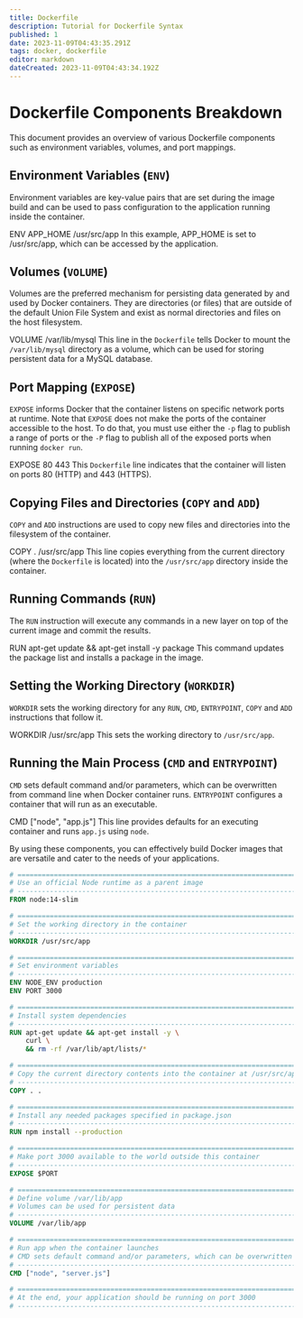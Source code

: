 ```yaml
---
title: Dockerfile
description: Tutorial for Dockerfile Syntax
published: 1
date: 2023-11-09T04:43:35.291Z
tags: docker, dockerfile
editor: markdown
dateCreated: 2023-11-09T04:43:34.192Z
---
```


# Dockerfile Components Breakdown

This document provides an overview of various Dockerfile components such as environment variables, volumes, and port mappings.

## Environment Variables (`ENV`)
Environment variables are key-value pairs that are set during the image build and can be used to pass configuration to the application running inside the container.

ENV APP_HOME /usr/src/app
In this example, APP_HOME is set to /usr/src/app, which can be accessed by the application.

## Volumes (`VOLUME`)
Volumes are the preferred mechanism for persisting data generated by and used by Docker containers. They are directories (or files) that are outside of the default Union File System and exist as normal directories and files on the host filesystem.

VOLUME /var/lib/mysql
This line in the `Dockerfile` tells Docker to mount the `/var/lib/mysql` directory as a volume, which can be used for storing persistent data for a MySQL database.

## Port Mapping (`EXPOSE`)
`EXPOSE` informs Docker that the container listens on specific network ports at runtime. Note that `EXPOSE` does not make the ports of the container accessible to the host. To do that, you must use either the `-p` flag to publish a range of ports or the `-P` flag to publish all of the exposed ports when running `docker run`.

EXPOSE 80 443
This `Dockerfile` line indicates that the container will listen on ports 80 (HTTP) and 443 (HTTPS).

## Copying Files and Directories (`COPY` and `ADD`)
`COPY` and `ADD` instructions are used to copy new files and directories into the filesystem of the container.

COPY . /usr/src/app
This line copies everything from the current directory (where the `Dockerfile` is located) into the `/usr/src/app` directory inside the container.

## Running Commands (`RUN`)
The `RUN` instruction will execute any commands in a new layer on top of the current image and commit the results.

RUN apt-get update && apt-get install -y package
This command updates the package list and installs a package in the image.

## Setting the Working Directory (`WORKDIR`)
`WORKDIR` sets the working directory for any `RUN`, `CMD`, `ENTRYPOINT`, `COPY` and `ADD` instructions that follow it.

WORKDIR /usr/src/app
This sets the working directory to `/usr/src/app`.

## Running the Main Process (`CMD` and `ENTRYPOINT`)
`CMD` sets default command and/or parameters, which can be overwritten from command line when Docker container runs.
`ENTRYPOINT` configures a container that will run as an executable.

CMD ["node", "app.js"]
This line provides defaults for an executing container and runs `app.js` using `node`.

By using these components, you can effectively build Docker images that are versatile and cater to the needs of your applications.

```Dockerfile
# ==============================================================================
# Use an official Node runtime as a parent image
# ------------------------------------------------------------------------------
FROM node:14-slim

# ==============================================================================
# Set the working directory in the container
# ------------------------------------------------------------------------------
WORKDIR /usr/src/app

# ==============================================================================
# Set environment variables
# ------------------------------------------------------------------------------
ENV NODE_ENV production
ENV PORT 3000

# ==============================================================================
# Install system dependencies
# ------------------------------------------------------------------------------
RUN apt-get update && apt-get install -y \
    curl \
    && rm -rf /var/lib/apt/lists/*

# ==============================================================================
# Copy the current directory contents into the container at /usr/src/app
# ------------------------------------------------------------------------------
COPY . .

# ==============================================================================
# Install any needed packages specified in package.json
# ------------------------------------------------------------------------------
RUN npm install --production

# ==============================================================================
# Make port 3000 available to the world outside this container
# ------------------------------------------------------------------------------
EXPOSE $PORT

# ==============================================================================
# Define volume /var/lib/app
# Volumes can be used for persistent data
# ------------------------------------------------------------------------------
VOLUME /var/lib/app

# ==============================================================================
# Run app when the container launches
# CMD sets default command and/or parameters, which can be overwritten from command line when container runs.
# ------------------------------------------------------------------------------
CMD ["node", "server.js"]

# ==============================================================================
# At the end, your application should be running on port 3000
# ------------------------------------------------------------------------------

